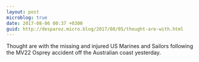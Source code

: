```yaml
---
layout: post
microblog: true
date: 2017-08-06 00:37 +0300
guid: http://desparoz.micro.blog/2017/08/05/thought-are-with.html
---
```

Thought are with the missing and injured US Marines and Sailors following the MV22 Osprey accident off the Australian coast yesterday.

